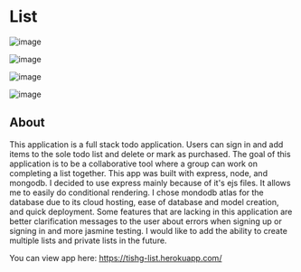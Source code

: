 # List

![image](https://user-images.githubusercontent.com/38973991/53789818-ff6b4400-3eea-11e9-919f-ef8f0dbba737.png)

![image](https://user-images.githubusercontent.com/38973991/53789876-288bd480-3eeb-11e9-9852-967d55af0c83.png)

![image](https://user-images.githubusercontent.com/38973991/53789906-3e00fe80-3eeb-11e9-94f4-fca8ed7dec6d.png)

![image](https://user-images.githubusercontent.com/38973991/53789934-4d804780-3eeb-11e9-91e6-b6f53a46516f.png)

## About
This application is a full stack todo application. Users can sign in and add items to the sole todo list and delete or mark as purchased. 
The goal of this application is to be a collaborative tool where a group can work on completing a list together. This app was built with express, node, and mongodb. I decided to use express mainly because of it's ejs files. It allows me to easily do conditional rendering. I chose mondodb atlas for the database due to its cloud hosting, ease of database and model creation, and quick deployment. Some features that are lacking in this application are better clarification messages to the user about errors when signing up or signing in and more jasmine testing. I would like to add the ability to create multiple lists and private lists in the future. 

You can view app here: https://tishg-list.herokuapp.com/
